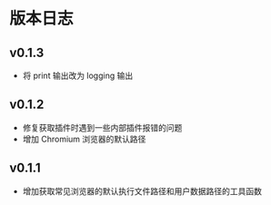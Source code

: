 # 版本日志

## v0.1.3

- 将 print 输出改为 logging 输出

## v0.1.2

- 修复获取插件时遇到一些内部插件报错的问题
- 增加 Chromium 浏览器的默认路径

## v0.1.1

- 增加获取常见浏览器的默认执行文件路径和用户数据路径的工具函数
